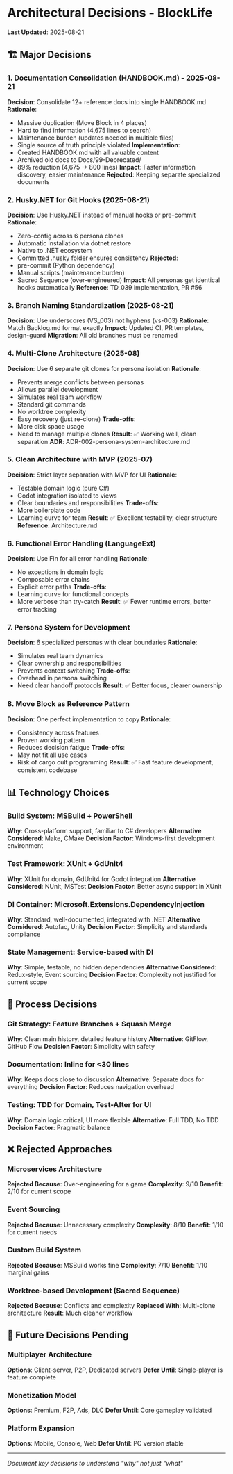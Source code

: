 # Architectural Decisions - BlockLife

**Last Updated**: 2025-08-21

## 🏗️ Major Decisions

### 1. Documentation Consolidation (HANDBOOK.md) - 2025-08-21
**Decision**: Consolidate 12+ reference docs into single HANDBOOK.md
**Rationale**: 
- Massive duplication (Move Block in 4 places)
- Hard to find information (4,675 lines to search)
- Maintenance burden (updates needed in multiple files)
- Single source of truth principle violated
**Implementation**: 
- Created HANDBOOK.md with all valuable content
- Archived old docs to Docs/99-Deprecated/
- 89% reduction (4,675 → 800 lines)
**Impact**: Faster information discovery, easier maintenance
**Rejected**: Keeping separate specialized documents

### 2. Husky.NET for Git Hooks (2025-08-21)
**Decision**: Use Husky.NET instead of manual hooks or pre-commit
**Rationale**: 
- Zero-config across 6 persona clones
- Automatic installation via dotnet restore
- Native to .NET ecosystem
- Committed .husky folder ensures consistency
**Rejected**: 
- pre-commit (Python dependency)
- Manual scripts (maintenance burden)
- Sacred Sequence (over-engineered)
**Impact**: All personas get identical hooks automatically
**Reference**: TD_039 implementation, PR #56

### 3. Branch Naming Standardization (2025-08-21)
**Decision**: Use underscores (VS_003) not hyphens (vs-003)
**Rationale**: Match Backlog.md format exactly
**Impact**: Updated CI, PR templates, design-guard
**Migration**: All old branches must be renamed

### 4. Multi-Clone Architecture (2025-08)
**Decision**: Use 6 separate git clones for persona isolation
**Rationale**: 
- Prevents merge conflicts between personas
- Allows parallel development
- Simulates real team workflow
- Standard git commands
- No worktree complexity
- Easy recovery (just re-clone)
**Trade-offs**: 
- More disk space usage
- Need to manage multiple clones
**Result**: ✅ Working well, clean separation
**ADR**: ADR-002-persona-system-architecture.md

### 5. Clean Architecture with MVP (2025-07)
**Decision**: Strict layer separation with MVP for UI
**Rationale**:
- Testable domain logic (pure C#)
- Godot integration isolated to views
- Clear boundaries and responsibilities
**Trade-offs**:
- More boilerplate code
- Learning curve for team
**Result**: ✅ Excellent testability, clear structure
**Reference**: Architecture.md

### 6. Functional Error Handling (LanguageExt)
**Decision**: Use Fin<T> for all error handling
**Rationale**:
- No exceptions in domain logic
- Composable error chains
- Explicit error paths
**Trade-offs**:
- Learning curve for functional concepts
- More verbose than try-catch
**Result**: ✅ Fewer runtime errors, better error tracking

### 7. Persona System for Development
**Decision**: 6 specialized personas with clear boundaries
**Rationale**:
- Simulates real team dynamics
- Clear ownership and responsibilities
- Prevents context switching
**Trade-offs**:
- Overhead in persona switching
- Need clear handoff protocols
**Result**: ✅ Better focus, clearer ownership

### 8. Move Block as Reference Pattern
**Decision**: One perfect implementation to copy
**Rationale**:
- Consistency across features
- Proven working pattern
- Reduces decision fatigue
**Trade-offs**:
- May not fit all use cases
- Risk of cargo cult programming
**Result**: ✅ Fast feature development, consistent codebase

## 📊 Technology Choices

### Build System: MSBuild + PowerShell
**Why**: Cross-platform support, familiar to C# developers
**Alternative Considered**: Make, CMake
**Decision Factor**: Windows-first development environment

### Test Framework: XUnit + GdUnit4
**Why**: XUnit for domain, GdUnit4 for Godot integration
**Alternative Considered**: NUnit, MSTest
**Decision Factor**: Better async support in XUnit

### DI Container: Microsoft.Extensions.DependencyInjection
**Why**: Standard, well-documented, integrated with .NET
**Alternative Considered**: Autofac, Unity
**Decision Factor**: Simplicity and standards compliance

### State Management: Service-based with DI
**Why**: Simple, testable, no hidden dependencies
**Alternative Considered**: Redux-style, Event sourcing
**Decision Factor**: Complexity not justified for current scope

## 🔄 Process Decisions

### Git Strategy: Feature Branches + Squash Merge
**Why**: Clean main history, detailed feature history
**Alternative**: GitFlow, GitHub Flow
**Decision Factor**: Simplicity with safety

### Documentation: Inline for <30 lines
**Why**: Keeps docs close to discussion
**Alternative**: Separate docs for everything
**Decision Factor**: Reduces navigation overhead

### Testing: TDD for Domain, Test-After for UI
**Why**: Domain logic critical, UI more flexible
**Alternative**: Full TDD, No TDD
**Decision Factor**: Pragmatic balance

## ❌ Rejected Approaches

### Microservices Architecture
**Rejected Because**: Over-engineering for a game
**Complexity**: 9/10
**Benefit**: 2/10 for current scope

### Event Sourcing
**Rejected Because**: Unnecessary complexity
**Complexity**: 8/10
**Benefit**: 1/10 for current needs

### Custom Build System
**Rejected Because**: MSBuild works fine
**Complexity**: 7/10
**Benefit**: 1/10 marginal gains

### Worktree-based Development (Sacred Sequence)
**Rejected Because**: Conflicts and complexity
**Replaced With**: Multi-clone architecture
**Result**: Much cleaner workflow

## 🔮 Future Decisions Pending

### Multiplayer Architecture
**Options**: Client-server, P2P, Dedicated servers
**Defer Until**: Single-player is feature complete

### Monetization Model
**Options**: Premium, F2P, Ads, DLC
**Defer Until**: Core gameplay validated

### Platform Expansion
**Options**: Mobile, Console, Web
**Defer Until**: PC version stable

---
*Document key decisions to understand "why" not just "what"*